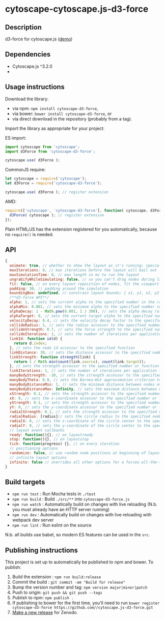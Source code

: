cytoscape-cytoscape.js-d3-force
================================================================================


## Description

d3-force for cytoscape.js ([demo](https://.github.io/cytoscape.js-d3-force))

## Dependencies

 * Cytoscape.js ^3.2.0
 * <List your dependencies here please>


## Usage instructions

Download the library:
 * via npm: `npm install cytoscape-d3-force`,
 * via bower: `bower install cytoscape-d3-force`, or
 * via direct download in the repository (probably from a tag).

Import the library as appropriate for your project:

ES import:

```js
import cytoscape from 'cytoscape';
import d3Force from 'cytoscape-d3-force';

cytoscape.use( d3Force );
```

CommonJS require:

```js
let cytoscape = require('cytoscape');
let d3Force = require('cytoscape-d3-force');

cytoscape.use( d3Force ); // register extension
```

AMD:

```js
require(['cytoscape', 'cytoscape-d3-force'], function( cytoscape, d3Force ){
  d3Force( cytoscape ); // register extension
});
```

Plain HTML/JS has the extension registered for you automatically, because no `require()` is needed.


## API

```javascript
{
  animate: true, // whether to show the layout as it's running; special 'end' value makes the layout animate like a discrete layout
  maxIterations: 0, // max iterations before the layout will bail out
  maxSimulationTime: 0, // max length in ms to run the layout
  ungrabifyWhileSimulating: false, // so you can't drag nodes during layout
  fit: false, // on every layout reposition of nodes, fit the viewport
  padding: 30, // padding around the simulation
  boundingBox: undefined, // constrain layout bounds; { x1, y1, x2, y2 } or { x1, y1, w, h }
  /**d3-force API**/
  alpha: 1, // sets the current alpha to the specified number in the range [0,1]
  alphaMin: 0.001, // sets the minimum alpha to the specified number in the range [0,1]
  alphaDecay: 1 - Math.pow(0.001, 1 / 300), // sets the alpha decay rate to the specified number in the range [0,1]
  alphaTarget: 0, // sets the current target alpha to the specified number in the range [0,1]
  velocityDecay: 0.4, // sets the velocity decay factor to the specified number in the range [0,1]
  collideRadius: 1, // sets the radius accessor to the specified number or function
  collideStrength: 0.7, // sets the force strength to the specified number in the range [0,1]
  collideIterations: 1, // sets the number of iterations per application to the specified number
  linkId: function id(d) {
    return d.index;
  }, // sets the node id accessor to the specified function
  linkDistance: 30, // sets the distance accessor to the specified number or function
  linkStrength: function strength(link) {
    return 1 / Math.min(count(link.source), count(link.target));
  }, // sets the strength accessor to the specified number or function
  linkIterations: 1, // sets the number of iterations per application to the specified number
  manyBodyStrength: -30, // sets the strength accessor to the specified number or function
  manyBodyTheta: 0.9, // sets the Barnes–Hut approximation criterion to the specified number
  manyBodyDistanceMin: 1, // sets the minimum distance between nodes over which this force is considered
  manyBodyDistanceMax: Infinity, // sets the maximum distance between nodes over which this force is considered
  xStrength: 0.1, // sets the strength accessor to the specified number or function
  xX: 0, // sets the x-coordinate accessor to the specified number or function
  yStrength: 0.1, // sets the strength accessor to the specified number or function
  yY: 0, // sets the y-coordinate accessor to the specified number or function
  radialStrength: 0.1, // sets the strength accessor to the specified number or function
  radialRadius: [radius]// sets the circle radius to the specified number or function
  radialX: 0, // sets the x-coordinate of the circle center to the specified number
  radialY: 0, // sets the y-coordinate of the circle center to the specified number
  // layout event callbacks
  ready: function(){}, // on layoutready
  stop: function(){}, // on layoutstop
  tick: function(progress) {}, // on every iteration
  // positioning options
  randomize: false, // use random node positions at beginning of layout
  // infinite layout options
  infinite: false // overrides all other options for a forces-all-the-time mode
}
```


## Build targets

* `npm run test` : Run Mocha tests in `./test`
* `npm run build` : Build `./src/**` into `cytoscape-d3-force.js`
* `npm run watch` : Automatically build on changes with live reloading (N.b. you must already have an HTTP server running)
* `npm run dev` : Automatically build on changes with live reloading with webpack dev server
* `npm run lint` : Run eslint on the source

N.b. all builds use babel, so modern ES features can be used in the `src`.


## Publishing instructions

This project is set up to automatically be published to npm and bower.  To publish:

1. Build the extension : `npm run build:release`
1. Commit the build : `git commit -am "Build for release"`
1. Bump the version number and tag: `npm version major|minor|patch`
1. Push to origin: `git push && git push --tags`
1. Publish to npm: `npm publish .`
1. If publishing to bower for the first time, you'll need to run `bower register cytoscape-d3-force https://github.com//cytoscape.js-d3-force.git`
1. [Make a new release](https://github.com//cytoscape.js-d3-force/releases/new) for Zenodo.
